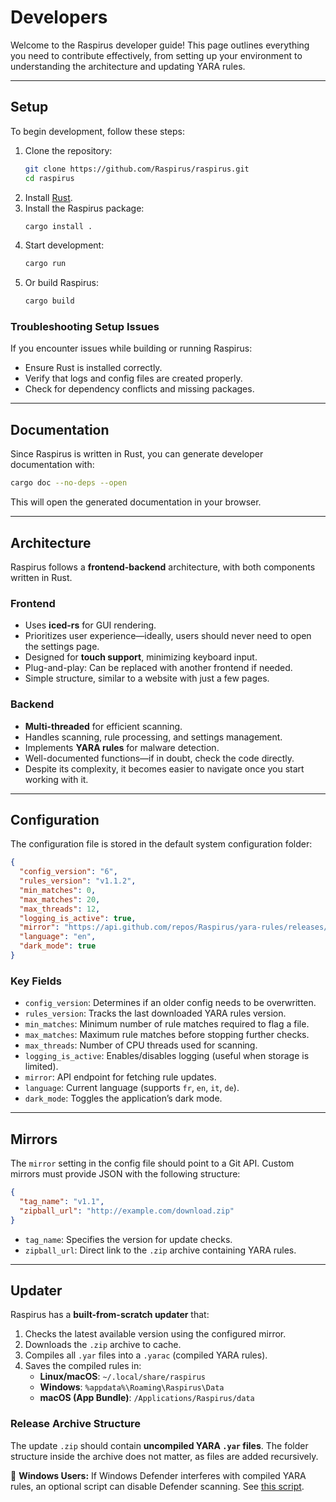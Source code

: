 # Developers  

Welcome to the Raspirus developer guide! This page outlines everything you need to contribute effectively, from setting up your environment to understanding the architecture and updating YARA rules.  

---

## Setup  

To begin development, follow these steps:  

1. Clone the repository:  
    ```sh
    git clone https://github.com/Raspirus/raspirus.git
    cd raspirus
    ```  
2. Install [Rust](https://www.rust-lang.org/tools/install).  
3. Install the Raspirus package:  
    ```sh
    cargo install .
    ```  
4. Start development:  
    ```sh
    cargo run
    ```  
5. Or build Raspirus:  
    ```sh
    cargo build
    ```  

### Troubleshooting Setup Issues  
If you encounter issues while building or running Raspirus:  

- Ensure Rust is installed correctly.  
- Verify that logs and config files are created properly.  
- Check for dependency conflicts and missing packages.  

---

## Documentation  

Since Raspirus is written in Rust, you can generate developer documentation with:  
```sh
cargo doc --no-deps --open
```  
This will open the generated documentation in your browser.  

---

## Architecture  

Raspirus follows a **frontend-backend** architecture, with both components written in Rust.  

### Frontend  

- Uses **iced-rs** for GUI rendering.  
- Prioritizes user experience—ideally, users should never need to open the settings page.  
- Designed for **touch support**, minimizing keyboard input.  
- Plug-and-play: Can be replaced with another frontend if needed.  
- Simple structure, similar to a website with just a few pages.  

### Backend  

- **Multi-threaded** for efficient scanning.  
- Handles scanning, rule processing, and settings management.  
- Implements **YARA rules** for malware detection.  
- Well-documented functions—if in doubt, check the code directly.  
- Despite its complexity, it becomes easier to navigate once you start working with it.  

---

## Configuration  

The configuration file is stored in the default system configuration folder:  

```json
{
  "config_version": "6",
  "rules_version": "v1.1.2",
  "min_matches": 0,
  "max_matches": 20,
  "max_threads": 12,
  "logging_is_active": true,
  "mirror": "https://api.github.com/repos/Raspirus/yara-rules/releases/latest",
  "language": "en",
  "dark_mode": true
}
```

### Key Fields  

- `config_version`: Determines if an older config needs to be overwritten.  
- `rules_version`: Tracks the last downloaded YARA rules version.  
- `min_matches`: Minimum number of rule matches required to flag a file.  
- `max_matches`: Maximum rule matches before stopping further checks.  
- `max_threads`: Number of CPU threads used for scanning.  
- `logging_is_active`: Enables/disables logging (useful when storage is limited).  
- `mirror`: API endpoint for fetching rule updates.  
- `language`: Current language (supports `fr`, `en`, `it`, `de`).  
- `dark_mode`: Toggles the application’s dark mode.  

---

## Mirrors  

The `mirror` setting in the config file should point to a Git API. Custom mirrors must provide JSON with the following structure:  

```json
{
  "tag_name": "v1.1",
  "zipball_url": "http://example.com/download.zip"
}
```  

- `tag_name`: Specifies the version for update checks.  
- `zipball_url`: Direct link to the `.zip` archive containing YARA rules.  

---

## Updater  

Raspirus has a **built-from-scratch updater** that:  

1. Checks the latest available version using the configured mirror.  
2. Downloads the `.zip` archive to cache.  
3. Compiles all `.yar` files into a `.yarac` (compiled YARA rules).  
4. Saves the compiled rules in:  
   - **Linux/macOS**: `~/.local/share/raspirus`  
   - **Windows**: `%appdata%\Roaming\Raspirus\Data`  
   - **macOS (App Bundle)**: `/Applications/Raspirus/data`  

### Release Archive Structure  

The update `.zip` should contain **uncompiled YARA `.yar` files**. The folder structure inside the archive does not matter, as files are added recursively.  

📌 **Windows Users:** If Windows Defender interferes with compiled YARA rules, an optional script can disable Defender scanning. See [this script](https://github.com/Raspirus/yara-rules/blob/main/scripts/windows.ps1).  
